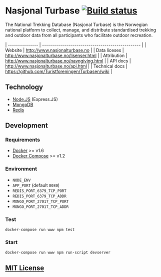 # Nasjonal Turbase [![Build status](https://img.shields.io/wercker/ci/5540e465dc16db44790b428d.svg "Build status")](https://app.wercker.com/project/bykey/ac9dffab857ff18e13ae57d86d6cee9a)

The National Trekking Database (Nasjonal Turbase) is the Norwegian national
platform to collect, manage, and distribute standardised trekking and outdoor
data from all participants who facilitate outdoor recreation.

| --------------- | ------------------------------------------------- |
| Website         | http://www.nasjonalturbase.no                     |
| Data liceses    | http://www.nasjonalturbase.no/lisenser.html       |
| Attribution     | http://www.nasjonalturbase.no/navngiving.html     |
| API docs        | http://www.nasjonalturbase.no/api.html            |
| Technical docs  | https://github.com/Turistforeningen/Turbasen/wiki |

## Technology

* [Node.JS](https://nodejs.org) (Express.JS)
* [MongoDB](https://www.mongodb.org)
* [Redis](https://redis.io)

## Development

### Requirements

* [Docker](https://docs.docker.com/) >= v1.6
* [Docker Compose](https://docs.docker.com/compose/) >= v1.2

### Environment

* `NODE_ENV`
* `APP_PORT` (default `8080`)
* `REDIS_PORT_6379_TCP_PORT`
* `REDIS_PORT_6379_TCP_ADDR`
* `MONGO_PORT_27017_TCP_PORT`
* `MONGO_PORT_27017_TCP_ADDR`

### Test

```
docker-compose run www npm test
```
### Start

```
docker-compose run www npm run-script devserver
```

## [MIT License](https://github.com/Turistforeningen/Turbasen/blob/master/LICENSE)
